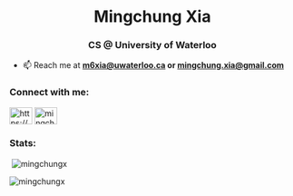 <h1 align="center">Mingchung Xia</h1>
<h3 align="center">CS @ University of Waterloo</h3>

- 📫 Reach me at **m6xia@uwaterloo.ca or mingchung.xia@gmail.com**

<h3 align="left">Connect with me:</h3>
<p align="left">
<a href="https://www.linkedin.com/in/mingchung-xia/" target="blank"><img align="center" src="https://raw.githubusercontent.com/rahuldkjain/github-profile-readme-generator/master/src/images/icons/Social/linked-in-alt.svg" alt="https://www.linkedin.com/in/mingchung-xia/" height="30" width="40" /></a>
<a href="https://www.leetcode.com/mingchungx" target="blank"><img align="center" src="https://raw.githubusercontent.com/rahuldkjain/github-profile-readme-generator/master/src/images/icons/Social/leet-code.svg" alt="mingchungx" height="30" width="40" /></a>
</p>

<h3 align="left">Stats:</h3>
<p>&nbsp;<img align="center" src="https://github-readme-stats.vercel.app/api?username=mingchungx&show_icons=true&locale=en" alt="mingchungx" /></p>

<p><img align="center" src="https://github-readme-streak-stats.herokuapp.com/?user=mingchungx&" alt="mingchungx" /></p>
